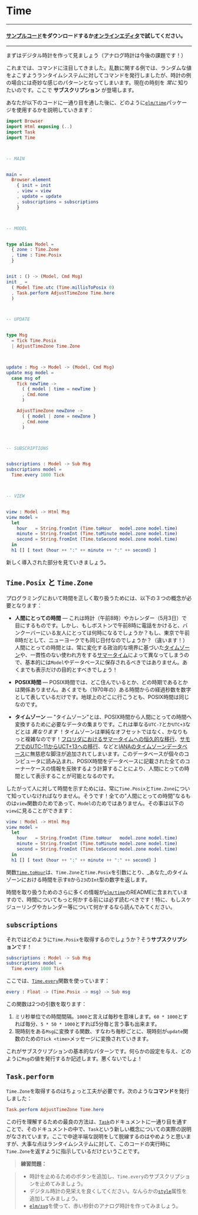 # Time

---
<!--
#### [Clone the code](https://github.com/evancz/elm-architecture-tutorial/) or follow along in the [online editor](https://ellie-app.com/37gYpCSxQHGa1).
-->
#### [サンプルコード](https://github.com/evancz/elm-architecture-tutorial/)をダウンロードするか[オンラインエディタ](https://ellie-app.com/37gYpCSxQHGa1)で試してください。
---
<!--
Now we are going to make a digital clock. (Analog will be an exercise!)

So far we have focused on commands. With the randomness example, we commanded the runtime system to give us a random value, but that is sort of a weird pattern for a clock. We _always_ want to know the current time. This is where **subscriptions** come in!

After you read through the code, we will talk about how we are using the [`elm/time`][time]
 package here:
-->
まずはデジタル時計を作って見ましょう（アナログ時計は今後の課題です！）

これまでは、コマンドに注目してきました。乱数に関する例では、ランダムな値をよこすようランタイムシステムに対してコマンドを発行しましたが、時計の例の場合には奇妙な感じのパターンとなってしまいます。現在の時刻を _常に_ 知りたいのです。ここで **サブスクリプション** が登場します。

あなたが以下のコードに一通り目を通した後に、どのように[`elm/time`][time]パッケージを使用するかを説明していきます：

[time]: https://package.elm-lang.org/packages/elm/time/latest/

```elm
import Browser
import Html exposing (..)
import Task
import Time



-- MAIN


main =
  Browser.element
    { init = init
    , view = view
    , update = update
    , subscriptions = subscriptions
    }



-- MODEL


type alias Model =
  { zone : Time.Zone
  , time : Time.Posix
  }


init : () -> (Model, Cmd Msg)
init _ =
  ( Model Time.utc (Time.millisToPosix 0)
  , Task.perform AdjustTimeZone Time.here
  )



-- UPDATE


type Msg
  = Tick Time.Posix
  | AdjustTimeZone Time.Zone



update : Msg -> Model -> (Model, Cmd Msg)
update msg model =
  case msg of
    Tick newTime ->
      ( { model | time = newTime }
      , Cmd.none
      )

    AdjustTimeZone newZone ->
      ( { model | zone = newZone }
      , Cmd.none
      )



-- SUBSCRIPTIONS


subscriptions : Model -> Sub Msg
subscriptions model =
  Time.every 1000 Tick



-- VIEW


view : Model -> Html Msg
view model =
  let
    hour   = String.fromInt (Time.toHour   model.zone model.time)
    minute = String.fromInt (Time.toMinute model.zone model.time)
    second = String.fromInt (Time.toSecond model.zone model.time)
  in
  h1 [] [ text (hour ++ ":" ++ minute ++ ":" ++ second) ]
```
<!-- 
Let&rsquo;s go through the new stuff.
-->

新しく導入された部分を見ていきましょう。

<!-- 
## `Time.Posix` and `Time.Zone`
-->

## `Time.Posix` と `Time.Zone`

<!--
To work with time successfully in programming, we need three different concepts:
-->
プログラミングにおいて時間を正しく取り扱うためには、以下の３つの概念が必要となります：

<!--
- **Human Time** &mdash; This is what you see on clocks (8am) or on calendars (May 3rd). Great! But if my phone call is at 8am in Boston, what time is it for my friend in Vancouver? If it is at 8am in Tokyo, is that even the same day in New York? (No!) So between [time zones][tz] based on ever-changing political boundaries and inconsistent use of [daylight saving time][dst], human time should basically never be stored in your `Model` or database! It is only for display!
-->

- **人間にとっての時間** &mdash; これは時計（午前8時）やカレンダー（5月3日）で目にするものです。しかし、もしボストンで午前8時に電話をかけると、バンクーバーにいる友人にとっては何時になるでしょうか？もし、東京で午前8時だとして、ニューヨークでも同じ日付なのでしょうか？（違います！）人間にとっての時間とは、常に変化する政治的な境界に基づいた[タイムゾーン][tz]や、一貫性のない使われ方をする[サマータイム][dst]によって異なってしまうので、基本的には`Model`やデータベースに保存されるべきではありません。あくまでも表示だけの目的とすべきでしょう！

<!--
- **POSIX Time** &mdash; With POSIX time, it does not matter where you live or what time of year it is. It is just the number of seconds elapsed since some arbitrary moment (in 1970). Everywhere you go on Earth, POSIX time is the same.
-->

- **POSIX時間** &mdash; POSIX時間では、どこ住んでいるとか、どの時期であるとかは関係ありません。あくまでも（1970年の）ある時間からの経過秒数を数字として表しているだけです。地球上のどこに行こうとも、POSIX時間は同じなのです。

<!--
- **Time Zones** &mdash; A “time zone” is a bunch of data that allows you to turn POSIX time into human time. This is _not_ just `UTC-7` or `UTC+3` though! Time zones are way more complicated than a simple offset! Every time [Florida switches to DST forever][florida] or [Samoa switches from UTC-11 to UTC+13][samoa], some poor soul adds a note to the [IANA time zone database][iana]. That database is loaded onto every computer, and between POSIX time and all the corner cases in the database, we can figure out human times!
-->
- **タイムゾーン** &mdash; "タイムゾーン"とは、POSIX時間から人間にとっての時間へ変換するために必要なデータの集まりです。これは単なる`UTC-7`とか`UTC+3`などとは _異なります_ ！タイムゾーンは単純なオフセットではなく、かなりもっと複雑なのです！[フロリダにおけるサマータイムへの恒久的な移行][florida]、[サモアでのUTC-11からUCT+13への移行][samoa]、などと[IANAのタイムゾーンデータベース][iana]に無慈悲な脚注が追加されてしまいます。このデータベースが個々のコンピュータに読み込まれ、POSIX時間をデータベースに記載された全てのコーナーケースの情報を反映するよう計算することにより、人間にとっての時間として表示することが可能となるのです。

<!--
So to show a human being a time, you must always know `Time.Posix` and `Time.Zone`. That is it! So all that “human time” stuff is for the `view` function, not the `Model`. In fact, you can see that in our `view`:
-->
したがって人に対して時間を示すためには、常に`Time.Posix`と`Time.Zone`について知っていなければなりません。そうです！全ての"人間にとっての時間"なるものは`view`関数のためであって、`Model`のためではありません。その事は以下の`view`に見ることができます：

```elm
view : Model -> Html Msg
view model =
  let
    hour   = String.fromInt (Time.toHour   model.zone model.time)
    minute = String.fromInt (Time.toMinute model.zone model.time)
    second = String.fromInt (Time.toSecond model.zone model.time)
  in
  h1 [] [ text (hour ++ ":" ++ minute ++ ":" ++ second) ]
```
<!--
The [`Time.toHour`][toHour] function takes `Time.Zone` and `Time.Posix` gives us back an `Int` from `0` to `23` indicating what hour it is in _your_ time zone.
-->
関数[`Time.toHour`][toHour]は、`Time.Zone`と`Time.Posix`を引数にとり、_あなた_のタイムゾーンにおける時間を示す`0`から`23`の`Int`型の数字を返します。

<!--
There is a lot more info about handling times in the README of [`elm/time`][time]. Definitely read it before doing more with time! Especially if you are working with scheduling, calendars, etc.
-->
時間を取り扱うためのさらに多くの情報が[`elm/time`][time]のREADMEに含まれていますので、時間についてもっと何かする前には必ず読むべきです！特に、もしスケジューリングやカレンダー等について何かするなら読んでみてください。

[tz]: https://en.wikipedia.org/wiki/Time_zone
[dst]: https://en.wikipedia.org/wiki/Daylight_saving_time
[iana]: https://en.wikipedia.org/wiki/IANA_time_zone_database
[samoa]: https://en.wikipedia.org/wiki/Time_in_Samoa
[florida]: https://www.npr.org/sections/thetwo-way/2018/03/08/591925587/
[toHour]: https://package.elm-lang.org/packages/elm/time/latest/Time#toHour


## `subscriptions`

<!--
Okay, well how should we get our `Time.Posix` though? With a **subscription**!
-->
それではどのように`Time.Posix`を取得するのでしょうか？そう**サブスクリプション**です！

```elm
subscriptions : Model -> Sub Msg
subscriptions model =
  Time.every 1000 Tick
```

<!--
We are using the [`Time.every`][every] function here:
-->
ここでは、[`Time.every`][every]関数を使っています：

[every]: https://package.elm-lang.org/packages/elm/time/latest/Time#every

```elm
every : Float -> (Time.Posix -> msg) -> Sub msg
```
<!--
It takes two arguments:

1. A time interval in milliseconds. We said `1000` which means every second. But we could also say `60 * 1000` for every minute, or `5 * 60 * 1000` for every five minutes.
2. A function that turns the current time into a `Msg`. So every second, the current time is going to turn into a `Tick <time>` for our `update` function.

That is the basic pattern of any subscription. You give some configuration, and you describe how to produce `Msg` values. Not too bad!
-->
この関数は2つの引数を取ります：

1. ミリ秒単位での時間間隔。`1000`と言えば毎秒を意味します。`60 * 1000`とすれば毎分、`5 * 50 * 1000`とすれば5分毎と言う事も出来ます。
2. 現時刻をある`Msg`に変換する関数、すなわち毎秒ごとに、現時刻が`update`関数のための`Tick <time>`メッセージに変換されていきます。

これがサブスクリプションの基本的なパターンです。何らかの設定を与え、どのように`Msg`の値を発行するか記述します。悪くないでしょ！

## `Task.perform`

<!--
Getting `Time.Zone` is a bit trickier. Our program created a **command** with:
-->
`Time.Zone`を取得するのはちょっと工夫が必要です。次のような**コマンド**を発行しました：

```elm
Task.perform AdjustTimeZone Time.here
```

<!--
Reading through the [`Task`][task] docs is the best way to understand that line. The docs are written to actually explain the new concepts, and I think it would be too much of a digression to include a worse version of that info here. The point is just that we command the runtime to give us the `Time.Zone` wherever the code is running.
-->
この行を理解するための最良の方法は、[`Task`][task]のドキュメントに一通り目を通すことで、そのドキュメントの中で、`Task`という新しい概念についての実際の説明がなされています。ここで中途半端な説明をして脱線するのはやめようと思いますが、大事な点はランタイムシステムに対して、このコードの実行時に`Time.Zone`を返すように指示しているだけということです。

[utc]: https://package.elm-lang.org/packages/elm/time/latest/Time#utc
[task]: https://package.elm-lang.org/packages/elm/core/latest/Task

<!--
> **Exercises:**
-->
> **練習問題：**
>
<!--
> - Add a button to pause the clock, turning the `Time.every` subscription off.
> - Make the digital clock look nicer. Maybe add some [`style`][style] attributes.
> - Use [`elm/svg`][svg] to make an analog clock with a red second hand!
-->
> - 時計を止めるためのボタンを追加し、`Time.every`のサブスクリプションを止めてみましょう。
> - デジタル時計の見栄えを良くしてください。なんらかの[`style`][style]属性を追加してみましょう。
> - [`elm/svg`][svg]を使って、赤い秒針のアナログ時計を作ってみましょう。

[style]: https://package.elm-lang.org/packages/elm/html/latest/Html-Attributes#style
[svg]: https://package.elm-lang.org/packages/elm/svg/latest/
